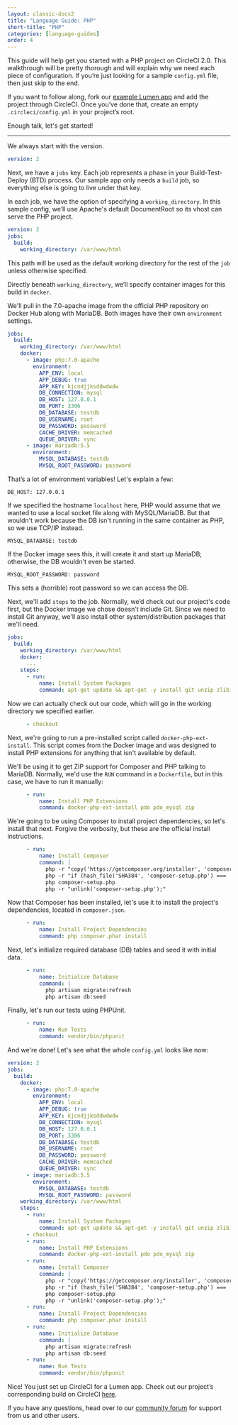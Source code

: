 ```yaml
---
layout: classic-docs2
title: "Language Guide: PHP"
short-title: "PHP"
categories: [language-guides]
order: 4
---
```


This guide will help get you started with a PHP project on CircleCI 2.0. This walkthrough will be pretty thorough and will explain why we need each piece of configuration. If you’re just looking for a sample `config.yml` file, then just skip to the end.

If you want to follow along, fork our [example Lumen app](https://github.com/circleci/cci-demo-lumen) and add the project through CircleCI. Once you’ve done that, create an empty `.circleci/config.yml` in your project’s root.

Enough talk, let's get started!

---

We always start with the version.

```yaml
version: 2
```

Next, we have a `jobs` key. Each job represents a phase in your Build-Test-Deploy (BTD) process. Our sample app only needs a `build` job, so everything else is going to live under that key.

In each job, we have the option of specifying a `working_directory`. In this sample config, we’ll use Apache's default DocumentRoot so its vhost can serve the PHP project.

```yaml
version: 2
jobs:
  build:
    working_directory: /var/www/html
```

This path will be used as the default working directory for the rest of the `job` unless otherwise specified.

Directly beneath `working_directory`, we’ll specify container images for this build in `docker`.

We'll pull in the 7.0-apache image from the official PHP repository on Docker Hub along with MariaDB. Both images have their own `environment` settings.

```yaml
jobs:
  build:
    working_directory: /var/www/html
    docker:
      - image: php:7.0-apache
        environment:
          APP_ENV: local
          APP_DEBUG: true
          APP_KEY: kjcndjjksddwdwdw
          DB_CONNECTION: mysql
          DB_HOST: 127.0.0.1
          DB_PORT: 3306
          DB_DATABASE: testdb
          DB_USERNAME: root
          DB_PASSWORD: password
          CACHE_DRIVER: memcached
          QUEUE_DRIVER: sync
      - image: mariadb:5.5
        environment:
          MYSQL_DATABASE: testdb
          MYSQL_ROOT_PASSWORD: password
```

That’s a lot of environment variables! Let's explain a few:

`DB_HOST: 127.0.0.1`

If we specified the hostname `localhost` here, PHP would assume that we wanted to use a local socket file along with MySQL/MariaDB. But that wouldn't work because the DB isn't running in the same container as PHP, so we use TCP/IP instead.

`MYSQL_DATABASE: testdb`

If the Docker image sees this, it will create it and start up MariaDB; otherwise, the DB wouldn't even be started.

`MYSQL_ROOT_PASSWORD: password`

This sets a (horrible) root password so we can access the DB.

Next, we'll add `steps` to the job. Normally, we’d check out our project's code first, but the Docker image we chose doesn’t include Git. Since we need to install Git anyway, we'll also install other system/distribution packages that we'll need.

```yaml
jobs:
  build:
    working_directory: /var/www/html
    docker:
      ...
    steps:
      - run:
          name: Install System Packages
          command: apt-get update && apt-get -y install git unzip zlib1g-dev
```

Now we can actually check out our code, which will go in the working directory we specified earlier.

```yaml
      - checkout
```

Next, we're going to run a pre-installed script called `docker-php-ext-install`. This script comes from the Docker image and was designed to install PHP extensions for anything that isn't available by default.

We'll be using it to get ZIP support for Composer and PHP talking to MariaDB. Normally, we'd use the `RUN` command in a `Dockerfile`, but in this case, we have to run it manually:

```yaml
      - run:
          name: Install PHP Extensions
          command: docker-php-ext-install pdo pdo_mysql zip
```

We're going to be using Composer to install project dependencies, so let's install that next. Forgive the verbosity, but these are the official install instructions.

```yaml
      - run:
          name: Install Composer
          command: |
            php -r "copy('https://getcomposer.org/installer', 'composer-setup.php');"
            php -r "if (hash_file('SHA384', 'composer-setup.php') === 'aa96f26c2b67226a324c27919f1eb05f21c248b987e6195cad9690d5c1ff713d53020a02ac8c217dbf90a7eacc9d141d') { echo 'Installer verified'; } else { echo 'Installer corrupt'; unlink('composer-setup.php'); } echo PHP_EOL;"
            php composer-setup.php
            php -r "unlink('composer-setup.php');"
```

Now that Composer has been installed, let's use it to install the project's dependencies, located in `composer.json`.

```yaml
      - run:
          name: Install Project Dependencies
          command: php composer.phar install
```

Next, let's initialize required database (DB) tables and seed it with initial data.

```yaml
      - run:
          name: Initialize Database
          command: |
            php artisan migrate:refresh
            php artisan db:seed
```

Finally, let's run our tests using PHPUnit.

```yaml
      - run:
          name: Run Tests
          command: vendor/bin/phpunit
```

And we're done! Let's see what the whole `config.yml` looks like now:

```yaml
version: 2
jobs:
  build:
    docker:
      - image: php:7.0-apache
        environment:
          APP_ENV: local
          APP_DEBUG: true
          APP_KEY: kjcndjjksddwdwdw
          DB_CONNECTION: mysql
          DB_HOST: 127.0.0.1
          DB_PORT: 3306
          DB_DATABASE: testdb
          DB_USERNAME: root
          DB_PASSWORD: password
          CACHE_DRIVER: memcached
          QUEUE_DRIVER: sync
      - image: mariadb:5.5
        environment:
          MYSQL_DATABASE: testdb
          MYSQL_ROOT_PASSWORD: password
    working_directory: /var/www/html
    steps:
      - run:
          name: Install System Packages
          command: apt-get update && apt-get -y install git unzip zlib1g-dev
      - checkout
      - run:
          name: Install PHP Extensions
          command: docker-php-ext-install pdo pdo_mysql zip
      - run:
          name: Install Composer
          command: |
            php -r "copy('https://getcomposer.org/installer', 'composer-setup.php');"
            php -r "if (hash_file('SHA384', 'composer-setup.php') === 'aa96f26c2b67226a324c27919f1eb05f21c248b987e6195cad9690d5c1ff713d53020a02ac8c217dbf90a7eacc9d141d') { echo 'Installer verified'; } else { echo 'Installer corrupt'; unlink('composer-setup.php'); } echo PHP_EOL;"
            php composer-setup.php
            php -r "unlink('composer-setup.php');"
      - run:
          name: Install Project Dependencies
          command: php composer.phar install
      - run:
          name: Initialize Database
          command: |
            php artisan migrate:refresh
            php artisan db:seed
      - run:
          name: Run Tests
          command: vendor/bin/phpunit
```

Nice! You just set up CircleCI for a Lumen app. Check out our project’s corresponding build on CircleCI [here](https://circleci.com/gh/circleci/cci-demo-php).

If you have any questions, head over to our [community forum](https://discuss.circleci.com/) for support from us and other users.

